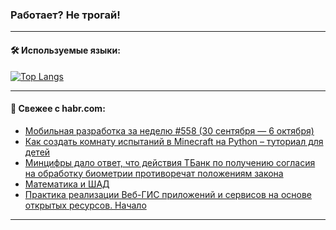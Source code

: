 ### Работает? Не трогай!

---
<!--
#### 🛠️ Technical stack:

![Java](https://img.shields.io/badge/Java-informational?logo=Oracle&style=flat&logoColor=white&color=FF4500)
![Kotlin](https://img.shields.io/badge/Kotlin-informational?logo=Kotlin&style=flat&logoColor=white&color=774D97)
![TS](https://img.shields.io/badge/TypeScript-informational?logo=typeScript&style=flat&logoColor=black&color=017acc)
![Python](https://img.shields.io/badge/Python-informational?logo=Python&style=flat&logoColor=black&color=ffdd54) <br>
![Spring](https://img.shields.io/badge/Spring-informational?logo=Spring&style=flat&logoColor=white&color=6DB33F) 
![SpringBoot](https://img.shields.io/badge/SpringBoot-informational?logo=SpringBoot&style=flat&logoColor=white&color=6DB33F)
![Nest](https://img.shields.io/badge/NestJS-informational?logo=NestJS&style=flat&logoColor=white&color=E0234E) 
![NodeJS](https://img.shields.io/badge/NodeJS-informational?logo=node.js&style=flat&logoColor=white&color=70A760)<br>
![PostgreSQL](https://img.shields.io/badge/PostgreSQL-informational?logo=PostgreSQL&style=flat&logoColor=white&color=DAA520)
![MongoDB](https://img.shields.io/badge/MongoDB-informational?logo=MongoDB&style=flat&logoColor=white&color=870000)
![Apache](https://img.shields.io/badge/Apache-informational?logo=apache&style=flat&logoColor=white&color=f74e28)

___ 
-->

#### 🛠️ Используемые языки:

[![Top Langs](https://github-readme-stats-u2qms2cxw-advtsettinggmailcoms-projects.vercel.app/api/top-langs/?username=zloylis&langs_count=10&hide_title=true&title_color=e6edf3&size_weight=0.5&count_weight=0.5&layout=compact&hide_progress=true&hide_border=true&theme=dracula)](https://github.com/zloylis)

<!---


####  :octocat:&nbsp;&nbsp; Статистика:

![GitHub stats](https://github-readme-stats-u2qms2cxw-advtsettinggmailcoms-projects.vercel.app/api?username=zloylis&show_icons=true&hide_border=true&theme=dracula&title_color=e6edf3&include_all_commits=true&count_private=true&hide_rank=false&hide_title=true&rank_icon=github)
-->
---

#### 💬 Свежее с habr.com:

<!-- BLOG-POST-LIST:START -->
- [Мобильная разработка за неделю #558 &lpar;30 сентября — 6 октября&rpar;](https://habr.com/ru/articles/848622/?utm_source=habrahabr&utm_medium=rss&utm_campaign=848622)
- [Как создать комнату испытаний в Minecraft на Python – туториал для детей](https://habr.com/ru/companies/pixel_study/articles/848614/?utm_source=habrahabr&utm_medium=rss&utm_campaign=848614)
- [Минцифры дало ответ, что действия ТБанк по получению согласия на обработку биометрии противоречат положениям закона](https://habr.com/ru/articles/848606/?utm_source=habrahabr&utm_medium=rss&utm_campaign=848606)
- [Математика и ШАД](https://habr.com/ru/articles/848566/?utm_source=habrahabr&utm_medium=rss&utm_campaign=848566)
- [Практика реализации Веб-ГИС приложений и сервисов на основе открытых ресурсов. Начало](https://habr.com/ru/articles/848558/?utm_source=habrahabr&utm_medium=rss&utm_campaign=848558)
<!-- BLOG-POST-LIST:END -->

---
